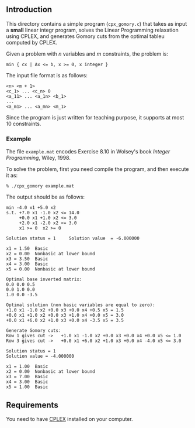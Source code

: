 ## Introduction
This directory contains a simple program (`cpx_gomory.c`) that takes as input a **small** linear integr program, solves the Linear Programming relaxation using CPLEX, and generates Gomory cuts from the optimal tableu computed by CPLEX.

Given a problem with _n_ variables and _m_ constraints, the problem is:

	min { cx | Ax <= b, x >= 0, x integer }

The input file format is as follows:

	<n> <m + 1>
	<c_1> ... <c_n> 0
	<a_11> ... <a_1n> <b_1>
	...
	<a_m1> ... <a_mn> <m_1>

Since the program is just written for teaching purpose, it supports at most 10 constraints.

### Example
The file `example.mat` encodes Exercise 8.10 in Wolsey's book *Integer Programming*, Wiley, 1998.

To solve the problem, first you need compile the program, and then execute it as:

	% ./cpx_gomory example.mat

The output should be as follows:

	min -4.0 x1 +5.0 x2 
	s.t. +7.0 x1 -1.0 x2 <= 14.0
	     +0.0 x1 +1.0 x2 <= 3.0
	     +2.0 x1 -2.0 x2 <= 3.0
	     x1 >= 0  x2 >= 0  

	Solution status = 1     Solution value  = -6.000000

	x1 = 1.50  Basic
	x2 = 0.00  Nonbasic at lower bound
	x3 = 3.50  Basic
	x4 = 3.00  Basic
	x5 = 0.00  Nonbasic at lower bound

	Optimal base inverted matrix:
	0.0 0.0 0.5 
	0.0 1.0 0.0 
	1.0 0.0 -3.5 

	Optimal solution (non basic variables are equal to zero):
	+1.0 x1 -1.0 x2 +0.0 x3 +0.0 x4 +0.5 x5 = 1.5
	+0.0 x1 +1.0 x2 +0.0 x3 +1.0 x4 +0.0 x5 = 3.0
	+0.0 x1 +6.0 x2 +1.0 x3 +0.0 x4 -3.5 x5 = 3.5

	Generate Gomory cuts:
	Row 1 gives cut ->   +1.0 x1 -1.0 x2 +0.0 x3 +0.0 x4 +0.0 x5 <= 1.0
	Row 3 gives cut ->   +0.0 x1 +6.0 x2 +1.0 x3 +0.0 x4 -4.0 x5 <= 3.0

	Solution status = 1
	Solution value = -4.000000

	x1 = 1.00  Basic
	x2 = 0.00  Nonbasic at lower bound
	x3 = 7.00  Basic
	x4 = 3.00  Basic
	x5 = 1.00  Basic
	
## Requirements
You need to have [CPLEX](http://www-01.ibm.com/software/integration/optimization/cplex-optimizer/) installed on your computer.
